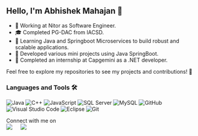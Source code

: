 ## Hello, I'm Abhishek Mahajan 👋
- 🏢 Working at Nitor as Software Engineer.
- 🎓 Completed PG-DAC from IACSD.
- 🌱 Learning Java and Springboot Microservices to build robust and scalable applications.
- 🚀 Developed various mini projects using Java SpringBoot.
- 💼 Completed an internship at Capgemini as a .NET developer.

Feel free to explore my repositories to see my projects and contributions! 🚀


### Languages and Tools 🛠 

![Java](https://img.shields.io/badge/-Java-5B4638?style=flat-square&logo=java&logoColor=ffffff)
![C++](https://img.shields.io/badge/-C++-00599C?style=flat-square&logo=c%2B%2B&logoColor=ffffff)
![JavaScript](https://img.shields.io/badge/-JavaScript-F7DF1C?style=flat-square&logo=javascript&logoColor=000000)
![SQL Server](https://img.shields.io/badge/-SQL%20Server-CC2927?style=flat-square&logo=microsoft-sql-server&logoColor=ffffff)
![MySQL](https://img.shields.io/badge/-MySQL-4479A1?style=flat-square&logo=mysql&logoColor=ffffff)
![GitHub](https://img.shields.io/badge/-GitHub-181717?style=flat-square&logo=github)
![Visual Studio Code](https://img.shields.io/badge/-VS%20Code-007ACC?style=flat-square&logo=visual-studio-code&logoColor=ffffff)
![Eclipse](https://img.shields.io/badge/-Eclipse-2C2255?style=flat-square&logo=eclipse&logoColor=ffffff)
![Git](https://img.shields.io/badge/-Git-F05032?style=flat-square&logo=git&logoColor=ffffff)

<p>Connect with me on
<br>	
<a target="_blank" href="https://www.linkedin.com/in/abhishek-mahajan-403886212/"><img src="https://img.shields.io/badge/-LinkedIn-0077B5?style=for-the-badge&logo=Linkedin&logoColor=white"></img></a>
&emsp;
<a target="_blank" href="mailto:abhishekmahajan589@gmail.com"
><img src="https://img.shields.io/badge/-Gmail-D14836?style=for-the-badge&logo=Gmail&logoColor=white"></img></a>
&emsp;
